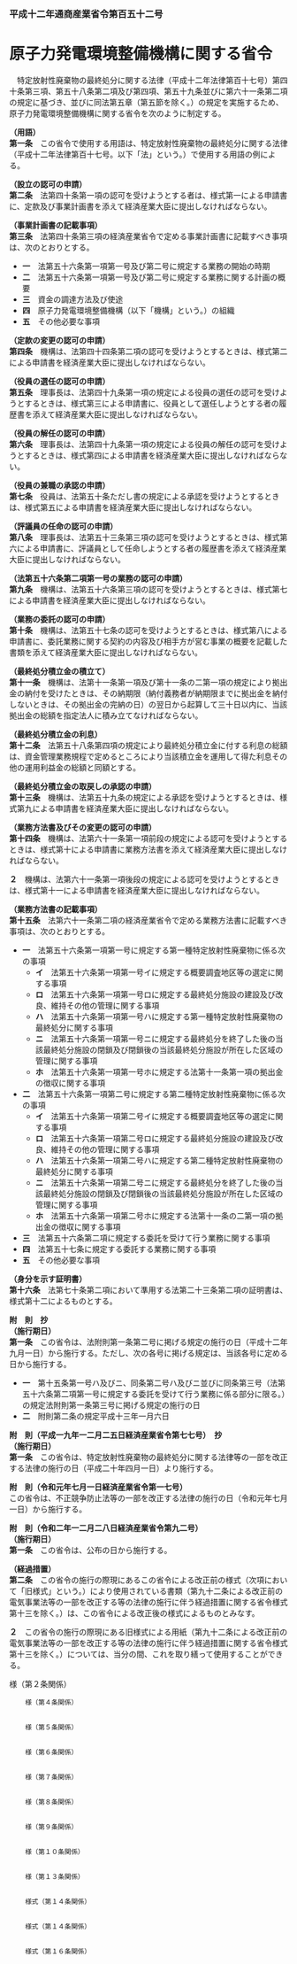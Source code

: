 ### 平成十二年通商産業省令第百五十二号  
# 原子力発電環境整備機構に関する省令  
　特定放射性廃棄物の最終処分に関する法律（平成十二年法律第百十七号）第四十条第三項、第五十八条第二項及び第四項、第五十九条並びに第六十一条第二項の規定に基づき、並びに同法第五章（第五節を除く。）の規定を実施するため、原子力発電環境整備機構に関する省令を次のように制定する。  
  
**（用語）**  
**第一条**　この省令で使用する用語は、特定放射性廃棄物の最終処分に関する法律（平成十二年法律第百十七号。以下「法」という。）で使用する用語の例による。  
  
**（設立の認可の申請）**  
**第二条**　法第四十条第一項の認可を受けようとする者は、様式第一による申請書に、定款及び事業計画書を添えて経済産業大臣に提出しなければならない。  
  
**（事業計画書の記載事項）**  
**第三条**　法第四十条第三項の経済産業省令で定める事業計画書に記載すべき事項は、次のとおりとする。  
* **一**　法第五十六条第一項第一号及び第二号に規定する業務の開始の時期  
* **二**　法第五十六条第一項第一号及び第二号に規定する業務に関する計画の概要  
* **三**　資金の調達方法及び使途  
* **四**　原子力発電環境整備機構（以下「機構」という。）の組織  
* **五**　その他必要な事項  
  
**（定款の変更の認可の申請）**  
**第四条**　機構は、法第四十四条第二項の認可を受けようとするときは、様式第二による申請書を経済産業大臣に提出しなければならない。  
  
**（役員の選任の認可の申請）**  
**第五条**　理事長は、法第四十九条第一項の規定による役員の選任の認可を受けようとするときは、様式第三による申請書に、役員として選任しようとする者の履歴書を添えて経済産業大臣に提出しなければならない。  
  
**（役員の解任の認可の申請）**  
**第六条**　理事長は、法第四十九条第一項の規定による役員の解任の認可を受けようとするときは、様式第四による申請書を経済産業大臣に提出しなければならない。  
  
**（役員の兼職の承認の申請）**  
**第七条**　役員は、法第五十条ただし書の規定による承認を受けようとするときは、様式第五による申請書を経済産業大臣に提出しなければならない。  
  
**（評議員の任命の認可の申請）**  
**第八条**　理事長は、法第五十三条第三項の認可を受けようとするときは、様式第六による申請書に、評議員として任命しようとする者の履歴書を添えて経済産業大臣に提出しなければならない。  
  
**（法第五十六条第二項第一号の業務の認可の申請）**  
**第九条**　機構は、法第五十六条第三項の認可を受けようとするときは、様式第七による申請書を経済産業大臣に提出しなければならない。  
  
**（業務の委託の認可の申請）**  
**第十条**　機構は、法第五十七条の認可を受けようとするときは、様式第八による申請書に、委託業務に関する契約の内容及び相手方が営む事業の概要を記載した書類を添えて経済産業大臣に提出しなければならない。  
  
**（最終処分積立金の積立て）**  
**第十一条**　機構は、法第十一条第一項及び第十一条の二第一項の規定により拠出金の納付を受けたときは、その納期限（納付義務者が納期限までに拠出金を納付しないときは、その拠出金の完納の日）の翌日から起算して三十日以内に、当該拠出金の総額を指定法人に積み立てなければならない。  
  
**（最終処分積立金の利息）**  
**第十二条**　法第五十八条第四項の規定により最終処分積立金に付する利息の総額は、資金管理業務規程で定めるところにより当該積立金を運用して得た利息その他の運用利益金の総額と同額とする。  
  
**（最終処分積立金の取戻しの承認の申請）**  
**第十三条**　機構は、法第五十九条の規定による承認を受けようとするときは、様式第九による申請書を経済産業大臣に提出しなければならない。  
  
**（業務方法書及びその変更の認可の申請）**  
**第十四条**　機構は、法第六十一条第一項前段の規定による認可を受けようとするときは、様式第十による申請書に業務方法書を添えて経済産業大臣に提出しなければならない。  
  
**２**　機構は、法第六十一条第一項後段の規定による認可を受けようとするときは、様式第十一による申請書を経済産業大臣に提出しなければならない。  
  
**（業務方法書の記載事項）**  
**第十五条**　法第六十一条第二項の経済産業省令で定める業務方法書に記載すべき事項は、次のとおりとする。  
* **一**　法第五十六条第一項第一号に規定する第一種特定放射性廃棄物に係る次の事項  
	* **イ**　法第五十六条第一項第一号イに規定する概要調査地区等の選定に関する事項  
	* **ロ**　法第五十六条第一項第一号ロに規定する最終処分施設の建設及び改良、維持その他の管理に関する事項  
	* **ハ**　法第五十六条第一項第一号ハに規定する第一種特定放射性廃棄物の最終処分に関する事項  
	* **ニ**　法第五十六条第一項第一号ニに規定する最終処分を終了した後の当該最終処分施設の閉鎖及び閉鎖後の当該最終処分施設が所在した区域の管理に関する事項  
	* **ホ**　法第五十六条第一項第一号ホに規定する法第十一条第一項の拠出金の徴収に関する事項  
* **二**　法第五十六条第一項第二号に規定する第二種特定放射性廃棄物に係る次の事項  
	* **イ**　法第五十六条第一項第二号イに規定する概要調査地区等の選定に関する事項  
	* **ロ**　法第五十六条第一項第二号ロに規定する最終処分施設の建設及び改良、維持その他の管理に関する事項  
	* **ハ**　法第五十六条第一項第二号ハに規定する第二種特定放射性廃棄物の最終処分に関する事項  
	* **ニ**　法第五十六条第一項第二号ニに規定する最終処分を終了した後の当該最終処分施設の閉鎖及び閉鎖後の当該最終処分施設が所在した区域の管理に関する事項  
	* **ホ**　法第五十六条第一項第二号ホに規定する法第十一条の二第一項の拠出金の徴収に関する事項  
* **三**　法第五十六条第二項に規定する委託を受けて行う業務に関する事項  
* **四**　法第五十七条に規定する委託する業務に関する事項  
* **五**　その他必要な事項  
  
**（身分を示す証明書）**  
**第十六条**　法第七十条第二項において準用する法第二十三条第二項の証明書は、様式第十二によるものとする。  
  
**附　則　抄**  
**（施行期日）**  
**第一条**　この省令は、法附則第一条第二号に掲げる規定の施行の日（平成十二年九月一日）から施行する。ただし、次の各号に掲げる規定は、当該各号に定める日から施行する。  
* **一**　第十五条第一号ハ及びニ、同条第二号ハ及びニ並びに同条第三号（法第五十六条第二項第一号に規定する委託を受けて行う業務に係る部分に限る。）の規定法附則第一条第三号に掲げる規定の施行の日  
* **二**　附則第二条の規定平成十三年一月六日  
  
**附　則（平成一九年一二月二五日経済産業省令第七七号）　抄**  
**（施行期日）**  
**第一条**　この省令は、特定放射性廃棄物の最終処分に関する法律等の一部を改正する法律の施行の日（平成二十年四月一日）より施行する。  
  
**附　則（令和元年七月一日経済産業省令第一七号）**  
この省令は、不正競争防止法等の一部を改正する法律の施行の日（令和元年七月一日）から施行する。  
  
**附　則（令和二年一二月二八日経済産業省令第九二号）**  
**（施行期日）**  
**第一条**　この省令は、公布の日から施行する。  
  
**（経過措置）**  
**第二条**　この省令の施行の際現にあるこの省令による改正前の様式（次項において「旧様式」という。）により使用されている書類（第九十二条による改正前の電気事業法等の一部を改正する等の法律の施行に伴う経過措置に関する省令様式第十三を除く。）は、この省令による改正後の様式によるものとみなす。  
  
**２**　この省令の施行の際現にある旧様式による用紙（第九十二条による改正前の電気事業法等の一部を改正する等の法律の施行に伴う経過措置に関する省令様式第十三を除く。）については、当分の間、これを取り繕って使用することができる。  
  
様（第２条関係）  

          
        様（第４条関係）  

          
        様（第５条関係）  

          
        様（第６条関係）  

          
        様（第７条関係）  

          
        様（第８条関係）  

          
        様（第９条関係）  

          
        様（第１０条関係）  

          
        様（第１３条関係）  

          
        様式（第１４条関係）  

          
        様式（第１４条関係）  

          
        様式（第１６条関係）  

          
        